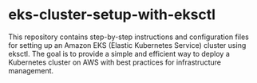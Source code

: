 # eks-cluster-setup-with-eksctl
This repository contains step-by-step instructions and configuration files for setting up an Amazon EKS (Elastic Kubernetes Service) cluster using eksctl. The goal is to provide a simple and efficient way to deploy a Kubernetes cluster on AWS with best practices for infrastructure management.
